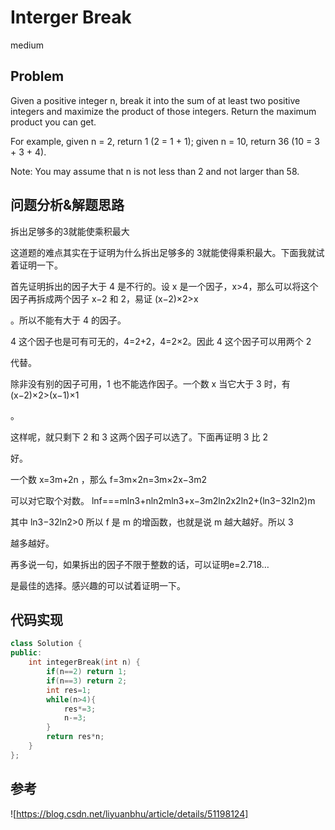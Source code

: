 # Interger Break
medium
## Problem
 Given a positive integer n, break it into the sum of at least two positive integers and maximize the product of those integers. Return the maximum product you can get.

For example, given n = 2, return 1 (2 = 1 + 1); given n = 10, return 36 (10 = 3 + 3 + 4).

Note: You may assume that n is not less than 2 and not larger than 58.
## 问题分析&解题思路
拆出足够多的3就能使乘积最大

这道题的难点其实在于证明为什么拆出足够多的 3就能使得乘积最大。下面我就试着证明一下。

首先证明拆出的因子大于 4 是不行的。设 x
是一个因子，x>4，那么可以将这个因子再拆成两个因子 x−2 和 2，易证 (x−2)×2>x

。所以不能有大于 4 的因子。

4
这个因子也是可有可无的，4=2+2，4=2×2。因此 4 这个因子可以用两个 2

代替。

除非没有别的因子可用，1
也不能选作因子。一个数 x 当它大于 3 时，有 (x−2)×2>(x−1)×1

。

这样呢，就只剩下 2
和 3 这两个因子可以选了。下面再证明 3 比 2

好。

一个数 x=3m+2n
，那么 f=3m×2n=3m×2x−3m2

可以对它取个对数。
lnf===mln3+nln2mln3+x−3m2ln2x2ln2+(ln3−32ln2)m

其中 ln3−32ln2>0
所以 f 是 m 的增函数，也就是说 m 越大越好。所以 3

越多越好。

再多说一句，如果拆出的因子不限于整数的话，可以证明e=2.718…

是最佳的选择。感兴趣的可以试着证明一下。
## 代码实现
```C++
class Solution {
public:
    int integerBreak(int n) {
        if(n==2) return 1;
        if(n==3) return 2;
        int res=1;
        while(n>4){
            res*=3;
            n-=3;
        }
        return res*n;
    }
};
```
## 参考
![https://blog.csdn.net/liyuanbhu/article/details/51198124]
